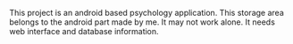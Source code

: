 This project is an android based psychology application. This storage area belongs to the android part made by me. It may not work alone. It needs web interface and database information.
